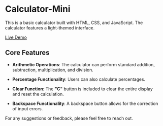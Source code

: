 # Calculator-Mini

This is a basic calculator built with HTML, CSS, and JavaScript. The calculator features a light-themed interface.

[Live Demo](https://codamee.github.io/Calculator-Mini/)

## Core Features

- **Arithmetic Operations**: The calculator can perform standard addition, subtraction, multiplication, and division.

- **Percentage Functionality**: Users can also calculate percentages.

- **Clear Function**: The **"C"** button is included to clear the entire display and reset the calculation.

- **Backspace Functionality**: A backspace button allows for the correction of input errors.

For any suggestions or feedback, please feel free to reach out.
